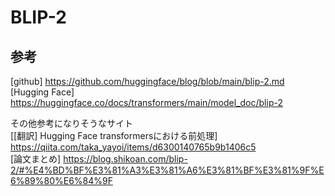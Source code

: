 # BLIP-2


## 参考
[github] https://github.com/huggingface/blog/blob/main/blip-2.md <br>
[Hugging Face] https://huggingface.co/docs/transformers/main/model_doc/blip-2 <br>

その他参考になりそうなサイト<br>
[[翻訳] Hugging Face transformersにおける前処理] https://qiita.com/taka_yayoi/items/d6300140765b9b1406c5<br>
[論文まとめ] https://blog.shikoan.com/blip-2/#%E4%BD%BF%E3%81%A3%E3%81%A6%E3%81%BF%E3%81%9F%E6%89%80%E6%84%9F
